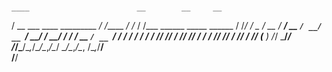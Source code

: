 # 
    ____                        __        __     __                        
   / __ \___  ____  _________ _/ /_____ _/ /_   / /___  ______ _____ ______
  / /_/ / _ \/ __ \/ ___/ __ `/ __/ __ `/ __/  / __/ / / / __ `/ __ `/ ___/
 / ____/  __/ / / / /__/ /_/ / /_/ /_/ / /_   / /_/ /_/ / /_/ / /_/ (__  ) 
/_/    \___/_/ /_/\___/\__,_/\__/\__,_/\__/   \__/\__,_/\__, /\__,_/____/  
                                                       /____/              
